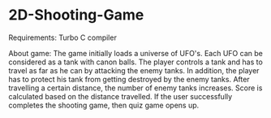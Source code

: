 # 2D-Shooting-Game
Requirements: Turbo C compiler

About game:
The game initially loads a universe of UFO's. Each UFO can be considered as a tank with canon balls. The player controls a tank and has to travel as far as he can by attacking the enemy tanks. In addition, the player has to protect his tank from getting destroyed by the enemy tanks. After travelling a certain distance, the number of enemy tanks increases. Score is calculated based on the distance travelled. If the user successfully completes the shooting game, then quiz game opens up.
